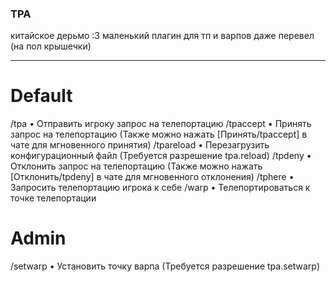 ### TPA ###

китайское дерьмо :3
маленький плагин для тп и варпов
даже перевел (на пол крышечки)

---

# Default

/tpa       • Отправить игроку запрос на телепортацию
/tpaccept  • Принять запрос на телепортацию (Также можно нажать [Принять/tpaccept] в чате для мгновенного принятия)
/tpareload • Перезагрузить конфигурационный файл (Требуется разрешение tpa.reload)
/tpdeny    • Отклонить запрос на телепортацию (Также можно нажать [Отклонить/tpdeny] в чате для мгновенного отклонения)
/tphere    • Запросить телепортацию игрока к себе
/warp      • Телепортироваться к точке телепортации

# Admin

/setwarp • Установить точку варпа (Требуется разрешение tpa.setwarp)